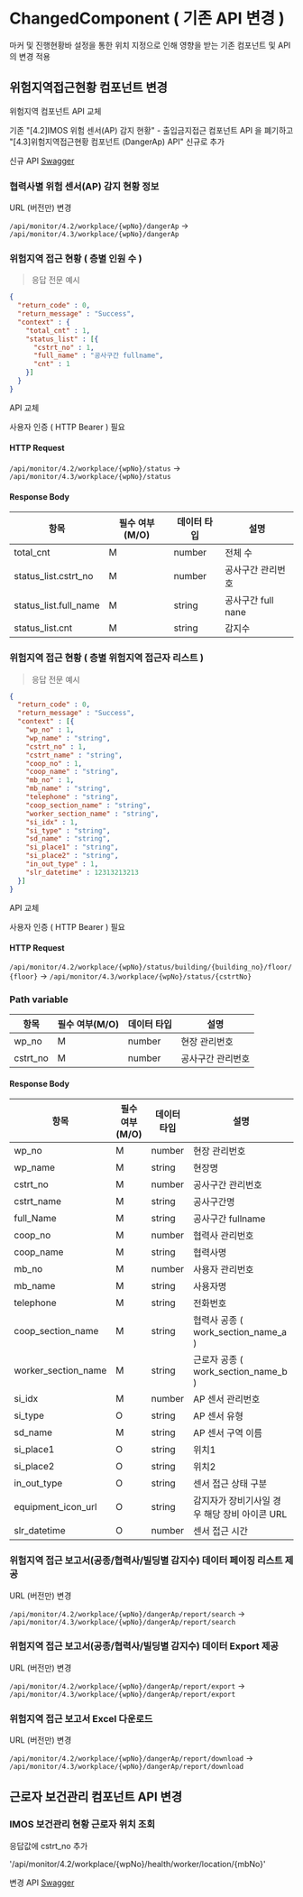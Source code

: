 # ChangedComponent ( 기존 API 변경 )

마커 및 진행현황바 설정을 통한 위치 지정으로 인해 영향을 받는 기존 컴포넌트 및 API 의 변경 적용

## 위험지역접근현황 컴포넌트 변경

위험지역 컴포넌트 API 교체

기존 "[4.2]IMOS 위험 센서(AP) 감지 현황" - 출입금지접근 컴포넌트 API 을 폐기하고 "[4.3]위험지역접근현황 컴포넌트 (DangerAp) API" 신규로 추가

신규 API [Swagger](https://ras.hulandev.co.kr/imoa/swagger-ui/index.html#/%5B4.3%5D%EC%9C%84%ED%97%98%EC%A7%80%EC%97%AD%EC%A0%91%EA%B7%BC%ED%98%84%ED%99%A9%20%EC%BB%B4%ED%8F%AC%EB%84%8C%ED%8A%B8%20(DangerAp)%20API)

### 협력사별 위험 센서(AP) 감지 현황 정보

URL (버전만) 변경

`/api/monitor/4.2/workplace/{wpNo}/dangerAp` -> `/api/monitor/4.3/workplace/{wpNo}/dangerAp`

### 위험지역 접근 현황 ( 층별 인원 수 )

> 응답 전문 예시

```JSON
{
  "return_code" : 0,
  "return_message" : "Success",
  "context" : {
    "total_cnt" : 1,
    "status_list" : [{
      "cstrt_no" : 1,
      "full_name" : "공사구간 fullname",
      "cnt" : 1      
    }]
  } 
}
```

API 교체

<aside class="notice">
사용자 인증 ( HTTP Bearer ) 필요 
</aside>


#### HTTP Request

`/api/monitor/4.2/workplace/{wpNo}/status` -> `/api/monitor/4.3/workplace/{wpNo}/status`


#### Response Body

항목 | 필수 여부(M/O) | 데이터 타입 | 설명
--------- |------------|--------| -----------
total_cnt | M          | number | 전체 수
status_list.cstrt_no | M          | number |  공사구간 관리번호
status_list.full_name | M          | string |  공사구간 full nane
status_list.cnt | M          | string | 감지수


### 위험지역 접근 현황 ( 층별 위험지역 접근자 리스트 )

> 응답 전문 예시

```JSON
{
  "return_code" : 0,
  "return_message" : "Success",
  "context" : [{
    "wp_no" : 1,
    "wp_name" : "string",
    "cstrt_no" : 1,
    "cstrt_name" : "string",
    "coop_no" : 1,
    "coop_name" : "string",
    "mb_no" : 1,
    "mb_name" : "string",
    "telephone" : "string",
    "coop_section_name" : "string",
    "worker_section_name" : "string",
    "si_idx" : 1,
    "si_type" : "string",
    "sd_name" : "string",
    "si_place1" : "string",
    "si_place2" : "string",
    "in_out_type" : 1,
    "slr_datetime" : 12313213213
  }]
}
```

API 교체

<aside class="notice">
사용자 인증 ( HTTP Bearer ) 필요 
</aside>


#### HTTP Request

`/api/monitor/4.2/workplace/{wpNo}/status/building/{building_no}/floor/{floor}` -> `/api/monitor/4.3/workplace/{wpNo}/status/{cstrtNo}`

### Path variable

항목 | 필수 여부(M/O) | 데이터 타입          | 설명
--------- |------------|-----------------| -----------
wp_no | M          | number | 현장 관리번호
cstrt_no | M          | number | 공사구간 관리번호


#### Response Body

항목 | 필수 여부(M/O) | 데이터 타입 | 설명
--------- |------------|--------| -----------
wp_no | M          | number | 현장 관리번호
wp_name | M          | string | 현장명
cstrt_no | M          | number | 공사구간 관리번호
cstrt_name | M          | string | 공사구간명
full_Name | M          | string | 공사구간 fullname
coop_no | M          | number | 협력사 관리번호
coop_name | M          | string | 협력사명
mb_no | M          | number | 사용자 관리번호
mb_name | M          | string | 사용자명
telephone | M          | string | 전화번호
coop_section_name | M          | string | 협력사 공종 ( work_section_name_a )
worker_section_name | M          | string | 근로자 공종 ( work_section_name_b )
si_idx | M          | number | AP 센서 관리번호
si_type | O          | string | AP 센서 유형
sd_name | M         | string | AP 센서 구역 이름
si_place1 | O          | string | 위치1
si_place2 | O          | string | 위치2
in_out_type | O          | string | 센서 접근 상태 구분
equipment_icon_url | O          | string | 감지자가 장비기사일 경우 해당 장비 아이콘 URL
slr_datetime | O          | number | 센서 접근 시간


### 위험지역 접근 보고서(공종/협력사/빌딩별 감지수) 데이터 페이징 리스트 제공

URL (버전만) 변경

`/api/monitor/4.2/workplace/{wpNo}/dangerAp/report/search` -> `/api/monitor/4.3/workplace/{wpNo}/dangerAp/report/search`


### 위험지역 접근 보고서(공종/협력사/빌딩별 감지수) 데이터 Export 제공 

URL (버전만) 변경

`/api/monitor/4.2/workplace/{wpNo}/dangerAp/report/export` -> `/api/monitor/4.3/workplace/{wpNo}/dangerAp/report/export`


### 위험지역 접근 보고서 Excel 다운로드

URL (버전만) 변경

`/api/monitor/4.2/workplace/{wpNo}/dangerAp/report/download` -> `/api/monitor/4.3/workplace/{wpNo}/dangerAp/report/download`



## 근로자 보건관리 컴포넌트 API 변경


### IMOS 보건관리 현황 근로자 위치 조회

응답값에 cstrt_no 추가

'/api/monitor/4.2/workplace/{wpNo}/health/worker/location/{mbNo}'

변경 API [Swagger](https://ras.hulandev.co.kr/imoa/swagger-ui/index.html#/%5B4.2%5DIMOS%20%EA%B7%BC%EB%A1%9C%EC%9E%90%20%EB%B3%B4%EA%B1%B4%EA%B4%80%EB%A6%AC%20%EC%BB%B4%ED%8F%AC%EB%84%8C%ED%8A%B8%20API/workerLocationUsingGET)


